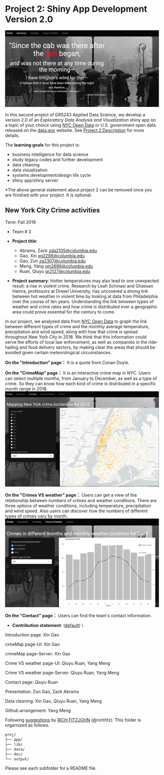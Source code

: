 # Project 2: Shiny App Development Version 2.0



![screenshot](doc/screenshot3.png)

In this second project of GR5243 Applied Data Science, we develop a version 2.0 of an *Exploratory Data Analysis and Visualization* shiny app on a topic of your choice using [NYC Open Data](https://opendata.cityofnewyork.us/) or U.S. government open data released on the [data.gov](https://data.gov/) website. See [Project 2 Description](doc/project2_desc.md) for more details.  

The **learning goals** for this project is:

- business intelligence for data science
- study legacy codes and further development
- data cleaning
- data visualization
- systems development/design life cycle
- shiny app/shiny server

*The above general statement about project 2 can be removed once you are finished with your project. It is optional.

## New York City Crime activities
Term: Fall 2019

+ Team # 2
+ **Project title**: 
	+ Abrams, Zack zda2105@columbia.edu
	+ Gao, Xin xg2298@columbia.edu
	+ Gao, Zun zg2307@columbia.edu
	+ Meng, Yang ym2696@columbia.edu
	+ Ruan, Qiuyu qr2127@columbia.edu

+ **Project summary**:
Hotter temperatures may also lead to one unexpected result: a rise in violent crime. Research by Leah Schinasi and Ghassan Hamra, professors at Drexel University, has uncovered a strong link between hot weather in violent time by looking at data from Philadelphia over the course of ten years. Understanding the link between types of weather and crime rates and how crime is distributed over a geographic area could prove essential for the century to come. 

In our project, we analyzed data from  [NYC Open Data](https://data.cityofnewyork.us/Public-Safety/NYPD-Complaint-Data-Historic/qgea-i56i) to graph the link between different types of crime and the monthly average temperature, precipitation and wind speed, along with how that crime is spread throughout New York City in 2018. We think that this information could serve the efforts of local law enforcement, as well as companies in the ride-hailing and food delivery sectors, by making clear the areas that should be avoided given certain meteorological circumstances. 

**On the "Introduction" page：**
It is a quote from Conan Doyle.

**On the "CrimeMap" page：**
It is an interactive crime map in NYC. Users can select multiple months, from January to December, as well as a type of crime. So they can know how each kind of crime is distributed in a specific month range in 2018.
![screenshot](doc/screenshot1.png)


**On the "Crimes VS weather" page：**
Users can get a view of the relationship between numbers of crimes and weather conditions. There are three options of weather conditions, including temperature, precipitation and wind speed. Also users can discover how the numbers of different types of crimes vary by month.
![screenshot](doc/screenshot2.png)



**On the "Contact" page：**
Users can find the team's contact information.

+ **Contribution statement**: ([default](doc/a_note_on_contributions.md)) \\

Introduction page: Xin Gao

cimeMap page-UI: Xin Gao

crimeMap page-Server: Xin Gao

Crime VS weather page-UI: Qiuyu Ruan, Yang Meng

Crime VS weather page-Server: Qiuyu Ruan, Yang Meng

Contact page: Qiuyu Ruan

Presentation: Zun Gao, Zack Abrams

Data cleaning: Xin Gao, Qiuyu Ruan, Yang Meng

Github arrangement: Yang Meng

Following [suggestions](http://nicercode.github.io/blog/2013-04-05-projects/) by [RICH FITZJOHN](http://nicercode.github.io/about/#Team) (@richfitz). This folder is orgarnized as follows.

```
proj/
├── app/
├── lib/
├── data/
├── doc/
└── output/
```

Please see each subfolder for a README file.

